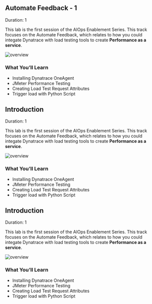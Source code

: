 ## Automate Feedback - 1 
Duration: 1

This lab is the first session of the AIOps Enablement Series. This track focuses on the Automate Feedback, which relates to how you could integate Dynatrace with load testing tools to create **Performance as a service**.

![overview](../assets/images/overview-autofeedback.png)

### What You’ll Learn
- Installing Dynatrace OneAgent
- JMeter Performance Testing
- Creating Load Test Request Attributes
- Trigger load with Python Script


<!-- ------------------------ -->
## Introduction
Duration: 1

This lab is the first session of the AIOps Enablement Series. This track focuses on the Automate Feedback, which relates to how you could integate Dynatrace with load testing tools to create **Performance as a service**.

![overview](../assets/images/overview-autofeedback.png)

### What You’ll Learn
- Installing Dynatrace OneAgent
- JMeter Performance Testing
- Creating Load Test Request Attributes
- Trigger load with Python Script


<!-- ------------------------ -->
## Introduction
Duration: 1

This lab is the first session of the AIOps Enablement Series. This track focuses on the Automate Feedback, which relates to how you could integate Dynatrace with load testing tools to create **Performance as a service**.

![overview](../assets/images/overview-autofeedback.png)

### What You’ll Learn
- Installing Dynatrace OneAgent
- JMeter Performance Testing
- Creating Load Test Request Attributes
- Trigger load with Python Script


<!-- ------------------------ -->
